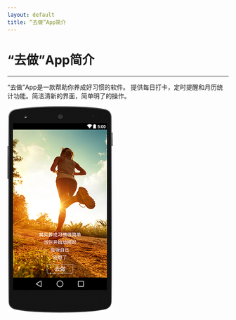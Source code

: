 ```yaml
---
layout: default
title: “去做”App简介
---
```


# “去做”App简介

---

“去做”App是一款帮助你养成好习惯的软件。
提供每日打卡，定时提醒和月历统计功能。简洁清新的界面，简单明了的操作。

![Alt Text](https://github.com/jaeger23/blog/raw/gh-pages/resource/images/welcome.png)
